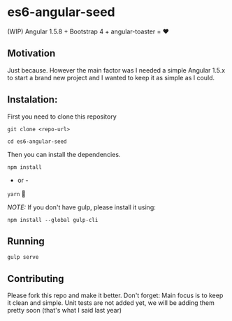 # es6-angular-seed
(WIP) Angular 1.5.8 + Bootstrap 4 + angular-toaster = ❤️

## Motivation

Just because.
However the main factor was I needed a simple Angular 1.5.x to start a brand new project and I wanted to keep it as simple as I could.

## Instalation:

First you need to clone this repository

```git clone <repo-url>```

```cd es6-angular-seed```

Then you can install the dependencies.

```npm install```

- or -

```yarn``` 🙂

*NOTE:* If you don't have gulp, please install it using:

```npm install --global gulp-cli```

## Running

```gulp serve```

## Contributing

Please fork this repo and make it better.
Don't forget: Main focus is to keep it clean and simple.
Unit tests are not added yet, we will be adding them pretty soon (that's what I said last year)
